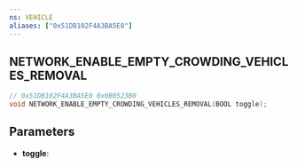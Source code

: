 ```yaml
---
ns: VEHICLE
aliases: ["0x51DB102F4A3BA5E0"]
---
```

## NETWORK_ENABLE_EMPTY_CROWDING_VEHICLES_REMOVAL

```c
// 0x51DB102F4A3BA5E0 0x0B0523B0
void NETWORK_ENABLE_EMPTY_CROWDING_VEHICLES_REMOVAL(BOOL toggle);
```


## Parameters
* **toggle**: 

